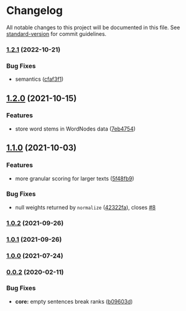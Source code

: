 # Changelog

All notable changes to this project will be documented in this file. See [standard-version](https://github.com/conventional-changelog/standard-version) for commit guidelines.

### [1.2.1](https://github.com/gorango/retext-lexrank/compare/v1.2.0...v1.2.1) (2022-10-21)


### Bug Fixes

* semantics ([cfaf3f1](https://github.com/gorango/retext-lexrank/commit/cfaf3f17c23a6a1fdbad87b6843506aed630a6c8))

## [1.2.0](https://github.com/gorango/retext-lexrank/compare/v1.1.0...v1.2.0) (2021-10-15)


### Features

* store word stems in WordNodes data ([7eb4754](https://github.com/gorango/retext-lexrank/commit/7eb4754b187d9de4a43b76392ca5f5f928f5450e))

## [1.1.0](https://github.com/gorango/retext-lexrank/compare/v1.0.2...v1.1.0) (2021-10-03)


### Features

* more granular scoring for larger texts ([5f48fb9](https://github.com/gorango/retext-lexrank/commit/5f48fb9568e08bd065ee32fc2d3688c02ff16645))


### Bug Fixes

* null weights returned by `normalize` ([42322fa](https://github.com/gorango/retext-lexrank/commit/42322fa1238a6d6a1d09ae32212088317c6cc702)), closes [#8](https://github.com/gorango/retext-lexrank/issues/8)

### [1.0.2](https://github.com/gorango/retext-lexrank/compare/v1.0.1...v1.0.2) (2021-09-26)

### [1.0.1](https://github.com/gorango/retext-lexrank/compare/v1.0.0...v1.0.1) (2021-09-26)

### [1.0.0](https://github.com/gorango/retext-lexrank/compare/v1.0.0...v1.0.1) (2021-07-24)

### [0.0.2](https://github.com/gorango/retext-lexrank/compare/v0.0.1...v0.0.2) (2020-02-11)

### Bug Fixes

- **core:** empty sentences break ranks ([b09603d](https://github.com/gorango/retext-lexrank/commit/b09603d948071adf7029a3439061227c4f2e27a0))
